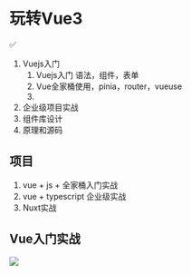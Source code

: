 # 玩转Vue3

✅

1. Vuejs入门
   1. Vuejs入门 语法，组件，表单
   2. Vue全家桶使用，pinia，router，vueuse
   3. 
2. 企业级项目实战
3. 组件库设计
4. 原理和源码

## 项目
1. vue + js + 全家桶入门实战
2. vue + typescript 企业级实战
3. Nuxt实战



## Vue入门实战


![](https://cdn.jsdelivr.net/gh/shengxinjing/static/fullstack/vue3.jpg)


